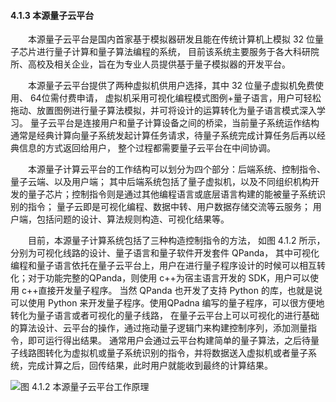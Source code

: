 #### 4.1.3 本源量子云平台

&emsp;&emsp;本源量子云平台是国内首家基于模拟器研发且能在传统计算机上模拟 32 位量子芯片进行量子计算和量子算法编程的系统，
目前该系统主要服务于各大科研院所、高校及相关企业，旨在为专业人员提供基于量子模拟器的开发平台。

&emsp;&emsp;本源量子云平台提供了两种虚拟机供用户选择，其中 32 位量子虚拟机免费使用、 64位需付费申请，
虚拟机采用可视化编程模式图例+量子语言，用户可轻松拖动、放置图例进行量子算法模拟，并可将设计的运算转化为量子语言模式深入学习。
量子云平台是连接用户和量子计算设备之间的桥梁，当前量子系统运作结构通常是经典计算向量子系统发起计算任务请求，待量子系统完成计算任务后再以经典信息的方式返回给用户，
整个过程都需要量子云平台在中间协调。

&emsp;&emsp;本源量子计算云平台的工作结构可以划分为四个部分：后端系统、控制指令、量子云端、以及用户端；
其中后端系统包括了量子虚拟机，以及不同组织机构开发的量子芯片；控制指令则是通过其他编程语言或底层语言构建的能被量子系统识别的指令； 
量子云即是可视化编程、数据中转、用户数据存储交流等云服务； 用户端，包括问题的设计、算法规则构造、可视化结果等。

&emsp;&emsp;目前，本源量子计算系统包括了三种构造控制指令的方法， 如图 4.1.2 所示， 分别为可视化线路的设计、量子语言和量子软件开发套件 QPanda，
其中可视化编程和量子语言依托在量子云平台上，用户在进行量子程序设计的时候可以相互转化；对于功能完整的QPanda，则使用 c++为宿主语言开发的 SDK，用户可以使用 c++直接开发量子程序。
当然 QPanda 也开发了支持 Python 的库，也就是说可以使用 Python 来开发量子程序。使用QPadna 编写的量子程序，可以很方便地转化为量子语言或者可视化的量子线路，
在量子云平台上可以可视化的进行基础的算法设计、云平台的操作，通过拖动量子逻辑门来构建控制序列，添加测量指令，即可运行得出结果。
通常用户会通过云平台构建简单的量子算法，之后待量子线路图转化为虚拟机或量子系统识别的指令，并将数据送入虚拟机或者量子系统，完成计算之后，回传结果，此时用户就能收到最终的计算结果。

![图 4.1.2 本源量子云平台工作原理]()